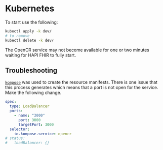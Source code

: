 # Kubernetes


To start use the following:

```bash
kubectl apply -k dev/
# to remove
kubectl delete -k dev/
```

The OpenCR service may not become available for one or two minutes waiting for HAPI FHIR to fully start.

## Troubleshooting

[`kompose`](https://kompose.io) was used to create the resource manifests. There is one issue that this process generates which means that a port is not open for the service. Make the following change.
```yaml
spec:
  type: LoadBalancer
  ports:
    - name: "3000"
      port: 3000
      targetPort: 3000
  selector:
    io.kompose.service: opencr
# status:
#   loadBalancer: {}
```